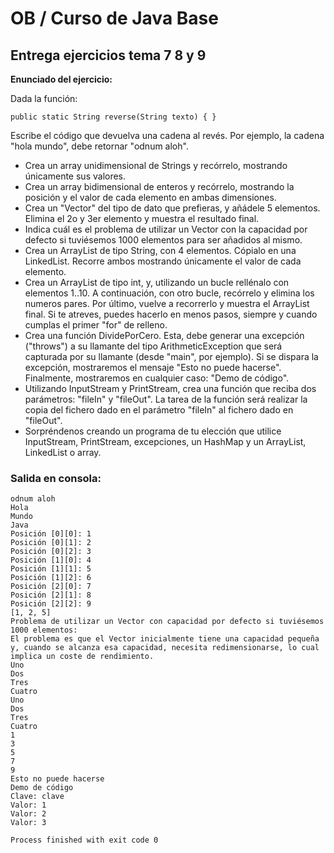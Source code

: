 # OB / Curso de Java Base
## Entrega ejercicios tema 7 8 y 9

**Enunciado del ejercicio:**

Dada la función:

```
public static String reverse(String texto) { }
```

Escribe el código que devuelva una cadena al revés. Por ejemplo, la cadena "hola mundo", debe retornar "odnum aloh".

- Crea un array unidimensional de Strings y recórrelo, mostrando únicamente sus valores.
- Crea un array bidimensional de enteros y recórrelo, mostrando la posición y el valor de cada elemento en ambas dimensiones.
- Crea un "Vector" del tipo de dato que prefieras, y añádele 5 elementos. Elimina el 2o y 3er elemento y muestra el resultado final.
- Indica cuál es el problema de utilizar un Vector con la capacidad por defecto si tuviésemos 1000 elementos para ser añadidos al mismo.
- Crea un ArrayList de tipo String, con 4 elementos. Cópialo en una LinkedList. Recorre ambos mostrando únicamente el valor de cada elemento.
- Crea un ArrayList de tipo int, y, utilizando un bucle rellénalo con elementos 1..10. A continuación, con otro bucle, recórrelo y elimina los numeros pares. Por último, vuelve a recorrerlo y muestra el ArrayList final. Si te atreves, puedes hacerlo en menos pasos, siempre y cuando cumplas el primer "for" de relleno.
- Crea una función DividePorCero. Esta, debe generar una excepción ("throws") a su llamante del tipo ArithmeticException que será capturada por su llamante (desde "main", por ejemplo). Si se dispara la excepción, mostraremos el mensaje "Esto no puede hacerse". Finalmente, mostraremos en cualquier caso: "Demo de código".
- Utilizando InputStream y PrintStream, crea una función que reciba dos parámetros: "fileIn" y "fileOut". La tarea de la función será realizar la copia del fichero dado en el parámetro "fileIn" al fichero dado en "fileOut".
- Sorpréndenos creando un programa de tu elección que utilice InputStream, PrintStream, excepciones, un HashMap y un ArrayList, LinkedList o array.


### Salida en consola:
```
odnum aloh
Hola
Mundo
Java
Posición [0][0]: 1
Posición [0][1]: 2
Posición [0][2]: 3
Posición [1][0]: 4
Posición [1][1]: 5
Posición [1][2]: 6
Posición [2][0]: 7
Posición [2][1]: 8
Posición [2][2]: 9
[1, 2, 5]
Problema de utilizar un Vector con capacidad por defecto si tuviésemos 1000 elementos:
El problema es que el Vector inicialmente tiene una capacidad pequeña y, cuando se alcanza esa capacidad, necesita redimensionarse, lo cual implica un coste de rendimiento.
Uno
Dos
Tres
Cuatro
Uno
Dos
Tres
Cuatro
1
3
5
7
9
Esto no puede hacerse
Demo de código
Clave: clave
Valor: 1
Valor: 2
Valor: 3

Process finished with exit code 0
```